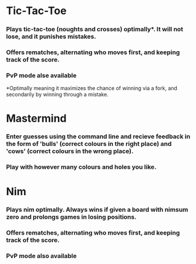 # Tic-Tac-Toe
### Plays tic-tac-toe (noughts and crosses) optimally*. It will not lose, and it punishes mistakes.
### Offers rematches, alternating who moves first, and keeping track of the score.
### PvP mode alse available
*Optimally meaning it maximizes the chance of winning via a fork, and secondarily by winning through a mistake.

# Mastermind
### Enter guesses using the command line and recieve feedback in the form of 'bulls' (correct colours in the right place) and 'cows' (correct colours in the wrong place).
### Play with however many colours and holes you like.

# Nim
### Plays nim optimally. Always wins if given a board with nimsum zero and prolongs games in losing positions.
### Offers rematches, alternating who moves first, and keeping track of the score.
### PvP mode also available